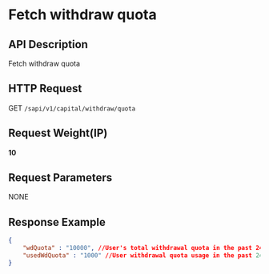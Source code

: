 # Fetch withdraw quota 

## API Description​

Fetch withdraw quota

## HTTP Request​

GET `/sapi/v1/capital/withdraw/quota`

## Request Weight(IP)​

**10**

## Request Parameters​

NONE

## Response Example​

```json
{  
    "wdQuota" : "10000", //User's total withdrawal quota in the past 24 hours (including on-chain withdrawal and internal transfer), unit in USD  
    "usedWdQuota" : "1000" //User withdrawal quota usage in the past 24 hours, unit in USD  
}
```

